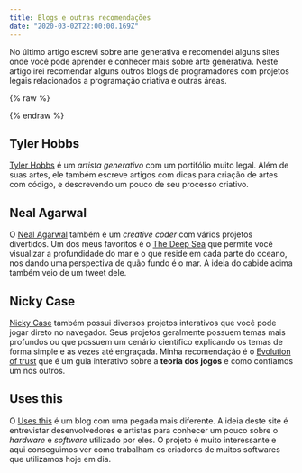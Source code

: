 ```yaml
---
title: Blogs e outras recomendações
date: "2020-03-02T22:00:00.169Z"
---
```


No último artigo escrevi sobre arte generativa e recomendei alguns sites onde você pode aprender e conhecer mais sobre arte generativa. Neste artigo irei recomendar alguns outros blogs de programadores com projetos legais relacionados a programação criativa e outras áreas.

{% raw %}
<!-- Descobrir porque não está funcionando -->
<!--<style>
.hanger {
  height: 450px;
  width: 600px;
}

.hat {
  height: 50px;
  width: 50px;
  position: absolute;
  pointer-events: none;
}

.first-hat {
  top: 200px;
  left: 330px;
}

.second-hat {
  top: 300px;
  left: 225px;
}

.third-hat {
  top: 250px;
  left: 320px;
  transform: rotate(20deg);
}

.fourth-hat {
  top: 165px;
  left: 225px;
}
</style>
<p id="text1">Caso prefira, você pode vestir um chapéu no seu mouse para continuar lendo o artigo</p>
<div id="hanger" class="hanger">
  <svg viewBox="0 0 900.000000 675.000000"><g transform="translate(0.000000,675.000000) scale(0.100000,-0.100000)"
fill="#b37700" stroke="none"><path d="M4859 6580 c-20 -4 -81 -32 -137 -63 -108 -60 -122 -65 -122 -43 0
19 -82 30 -154 21 l-56 -7 0 -137 c0 -76 -3 -141 -7 -144 -3 -4 -40 12 -82 34
-390 211 -484 259 -520 265 l-41 7 0 -40 0 -40 163 -119 c89 -65 235 -172 325
-237 l162 -119 0 -104 c0 -57 -3 -104 -6 -104 -3 0 -62 43 -132 95 l-126 95
-64 0 -64 0 64 -77 c36 -43 124 -150 196 -238 l132 -159 0 -448 c0 -281 -4
-448 -10 -448 -5 0 -49 24 -97 53 -194 117 -218 128 -272 125 l-51 -3 215
-215 215 -215 0 -147 c0 -90 -4 -148 -10 -148 -5 0 -123 75 -261 166 -232 153
-254 165 -285 159 -31 -5 -34 -9 -34 -39 0 -29 9 -41 58 -82 31 -27 59 -51 62
-54 3 -3 110 -95 238 -204 l232 -199 0 -1297 0 -1296 -232 -127 c-128 -69
-270 -145 -316 -169 -77 -40 -82 -45 -80 -73 3 -27 7 -30 35 -30 24 0 32 -4
30 -15 -2 -18 40 -25 63 -11 12 8 12 13 2 23 -6 6 -12 15 -12 19 0 12 298 124
307 115 4 -4 -75 -106 -284 -364 -72 -89 -83 -107 -83 -141 0 -43 13 -51 80
-51 44 0 63 12 58 36 -4 20 16 44 187 224 55 58 137 145 182 194 l82 90 46
-11 c37 -8 57 -7 94 4 l47 15 249 -192 c295 -227 319 -248 304 -267 -9 -10 -8
-17 2 -29 10 -12 24 -15 57 -10 65 9 82 21 82 60 0 30 -14 47 -140 166 -123
116 -138 134 -124 145 10 6 14 17 10 23 -4 7 3 10 21 9 26 -2 28 1 28 32 0 34
-1 35 -248 185 l-248 150 6 380 c3 210 6 737 6 1171 l1 790 204 180 c112 99
216 192 230 206 l25 26 -63 -1 c-58 -2 -75 -8 -222 -84 -88 -45 -163 -82 -168
-82 -4 0 -8 183 -8 408 l0 407 255 255 c229 229 255 258 255 287 0 31 -2 33
-36 33 -32 0 -66 -22 -250 -160 -118 -88 -216 -160 -219 -160 -3 0 -5 96 -5
214 l0 213 361 298 360 297 -3 37 c-3 33 -6 36 -38 39 -32 3 -72 -21 -350
-203 -172 -113 -317 -205 -322 -205 -4 0 -8 156 -8 348 l0 347 148 149 c81 82
159 163 174 181 l28 33 -28 4 c-15 2 -43 1 -63 -2z m104 -5737 c9 -3 17 -11
17 -19 0 -26 -17 -23 -46 8 -23 25 -25 29 -9 23 11 -4 28 -10 38 -12z"/>
</g></svg>
</div>
<div class="hat first-hat">
  <svg viewBox="0 0 511.861 511.861"><path style="fill:#E14B4B;" d="M53.86,253.519c0,0,26.064-101.856,130.336-144.528c0,0,41.072-59.248,169.04-22.912
	c0,0,37.92,25.28,44.24,39.488c0,0,56.08,9.488,56.08,74.256c0,0,11.056,16.592,7.904,57.664l8.688,87.68l-41.872,32.384
	l-2.368-15.792c0,0-40.288-60.832-42.656-79.776c0,0-11.056-8.688-11.056,12.64l11.056,33.168l-307.28-23.808L53.86,253.519z"/><path style="fill:#D03F3E;" d="M399.636,206.895c-9.008-39.904-22.176-78.864-39.44-116.032
		c8.064,5.776,21.424,15.824,29.952,24.832C395.94,145.743,399.06,176.271,399.636,206.895z"/><path style="fill:#D03F3E;" d="M283.316,119.487c3.504-0.192,6.544,1.232,9.2,3.504
		C289.492,121.759,286.356,120.623,283.316,119.487z"/><path style="fill:#D03F3E;" d="M383.14,281.871c-1.136-0.768-10.8-7.296-10.896,12.512c-4.272-5.68-7.872-12.128-11.952-17.92
		c-11.376-16.304-27.872-28.336-43.984-40.096c-30.816-22.464-62.56-45.312-99.152-56.112c18.016-0.944,35.552,5.504,52.32,12.032
		c33.184,12.896,67.392,27.776,89.296,55.744c-0.096-18.768-10.144-35.84-19.904-51.856c-12.8-21.04-25.6-42.096-38.4-63.136
		c-2.176-3.6-4.832-7.488-7.968-10.048c14.224,5.408,27.968,12.032,38.672,22.656c14.224,14.128,21.328,33.648,27.584,52.704
		C367.78,225.855,375.94,253.807,383.14,281.871z"/><path style="fill:#DAE5EF;" d="M0.34,359.407c0-12.336-0.112,1.824-0.224-3.344c-0.448,13.872-0.16-62.56,11.648-70.624
		c8.448-8.496,16.176-34.256,22.944-24.384c5.776-4.816,9.808,2.288,13.056-6.208c3.248-1.696,5.712-9.36,8.336-1.2
		c2.624-1.888,5.424,5.52,9.344,3.248c3.92,5.856,8.944,2.272,16.064,7.12c0,5.552,2.64-6.672,6.624-0.768
		c4,5.088,9.344,1.056,14.784-2.224c5.44-5.696,10.976-8.912,15.312-3.536c3.264,3.824,7.808,4.784,12.816-0.816
		c4.992-4.64,10.448-2.992,15.472,2.224c5.04,7.008,9.664,7.536,13.04,3.008c3.376,4.96,5.472-1.616,5.472,1.504
		c0,0.224,1.28,4.768,3.584-0.144c2.304-1.264,5.6,2.576,9.648-0.224c4.048,5.84,8.832-1.04,14.064,0.016
		c5.248-5.312,10.944-9.6,16.832,0.56c5.888-4.416,11.952-2.976,17.936,1.424c5.984-1.904,11.872-0.496,17.408,2.608
		c5.52-1.264,10.688,7.808,15.2,4.08c4.528-4.416,8.4-8.304,11.36,5.888c0-2.944,1.392,4.064,3.888,0.928
		c2.496,1.568,6.08-1.52,10.464,2.608c4.384-0.336,9.552,2,15.232,4.016c5.664-6.08,11.824,4.032,18.176,5.184
		c6.352,3.248,12.896,11.072,19.312,6.064c6.432-6.256,12.736,3.056,18.64,6.688c5.904,11.312,11.392,2.56,16.16,7.056
		c4.768,2.352,8.832,0.784,11.856,7.152c0,0.144,2.576,8.416,3.024,8.816c0.832,1.28,1.744,11.008,2.624,10.304
		c3.568,9.616,5.648,52.752-0.304,69.744c0-0.048-0.704-2.976-2.144,2.496c-1.44,0.992-3.616-2.208-6.528,5.296
		c-2.912,4.08-6.592,1.728-11.024,4.752c-4.432,7.472-9.648,4.192-15.632,0.88c-5.984-3.344-12.768-5.952-20.352-6.32
		c0-7.568-0.448-2.336-1.312-0.448c-0.864,3.968-2.16-3.792-3.856-1.248c-1.696-9.664-3.792,1.072-6.256-1.92
		c-2.48-2.64-5.328,0.112-8.544-2.432c-3.216,7.92-6.784-3.184-10.688-2.816c-3.904-5.696-8.16-10.208-12.72-3.072
		c-4.56,0.784-9.44-8.992-14.608-3.168c-5.168-5.2-10.64,5.248-16.384-3.136c-5.744,2.32-11.76-4.624-18.016-2.96
		c-6.272-2.4-12.784,1.328-19.536-2.64c-6.752,0.48-13.728,1.776-20.912-2.192c-7.184-0.848-14.592-5.84-22.176-1.584
		c-7.584-3.136-15.36-0.864-23.296-0.848c-7.936-2.8-16.048-1.008-24.304,0.016c-14.416-3.632-27.072-0.896-38.16,0.208
		c-11.088,1.248-20.608-0.992-28.784-1.088c-8.176-1.968-15.008-2.8-20.72-1.952c-5.712,6.8-10.304-2.944-13.984-2.432
		c-3.68-1.056-6.464-7.216-8.56-2.544c-2.096-0.208-3.52-6.016-4.48-2.288c-0.96-1.12-1.456,0.88-1.712-1.648
		c-0.256,3.28-0.272,7.824-0.272-0.64c0,10.048-2.816,2.304-6.064-2.736C5.828,370.383,2.116,375.663,0.34,359.407z"/><path style="fill:#DAE5EF;" d="M505.476,359.663c14.112,22.32,3.504,56.384-18.816,70.496s-51.856,7.44-65.968-14.88
		s-7.44-51.856,14.88-65.968C457.876,335.199,491.364,337.327,505.476,359.663z"/><path style="fill:#CBD6E0;" d="M503.716,411.695c-4.16,7.52-10.08,13.92-17.12,18.4c-22.24,14.24-51.84,7.52-65.92-14.88
		c-14.08-22.24-7.52-51.84,14.88-65.92c1.12-0.64,2.08-1.28,3.2-1.76c-7.68,14.56-7.52,32.8,1.92,47.68
		C454.116,416.655,481.956,423.695,503.716,411.695z"/><path style="fill:#CBD6E0;" d="M440.948,348.511c0.192-0.64,0.096-1.296-0.112-1.92c-0.08,0.032-0.144,0.08-0.224,0.112
		L440.948,348.511z"/></svg>
</div>
<div class="hat second-hat">
  <svg viewBox="0 0 512.001 512.001"><path style="fill:#353535;" d="M511.53,389.823c6.127,25.72-49.226,47.825-67.734,55.123c-59.56,23.487-124.905,32.17-187.796,32.17
	s-128.235-8.683-187.795-32.17c-18.508-7.298-73.86-29.404-67.734-55.123c5.73-24.056,61.39-24.51,80.886-25.864
	c58.027-4.028,116.53-2.913,174.643-2.913c58.114,0,116.619-1.115,174.644,2.913C450.012,365.304,505.837,365.922,511.53,389.823z"
	/><path style="fill:#4D4D4D;" d="M444.417,71.731H256.001H67.585c0,0,53.528,136.544,49.125,326.816
	c-0.067,0.321-0.112,0.644-0.112,0.968c0,13.952,62.392,25.263,139.357,25.263s139.357-11.311,139.357-25.263
	C390.706,208.91,444.417,71.731,444.417,71.731z"/><path style="fill:#3F3F3F;" d="M444.417,71.731h-53.604c0,0-53.711,137.179-49.104,327.784c0,12.29-48.415,22.529-112.555,24.794
	c8.674,0.306,17.633,0.469,26.802,0.469c76.965,0,139.357-11.311,139.357-25.263C390.706,208.91,444.417,71.731,444.417,71.731z"/><ellipse style="fill:#353535;" cx="256.001" cy="72.319" rx="188.42" ry="37.435"/><path style="fill:#EF4A50;" d="M255.99,352.165c-53.829,0-102.837-4.408-139.685-11.628c0.685,18.685,0.867,38.047,0.406,58.011
	c-0.067,0.321-0.112,0.644-0.112,0.968c0,13.952,62.392,25.263,139.357,25.263s139.357-11.311,139.357-25.263
	c-0.491-20.303-0.315-39.993,0.383-58.982C358.845,347.755,309.829,352.165,255.99,352.165z"/><path style="fill:#DD3753;" d="M116.806,340.632c-0.166-0.032-0.336-0.064-0.502-0.096c0.319,8.712,0.524,17.578,0.611,26.577
		C117.001,358.156,116.96,349.327,116.806,340.632z"/><path style="fill:#DD3753;" d="M395.144,390.616c-0.039-2.726-0.068-5.441-0.085-8.145c-0.006-1.004-0.01-2.007-0.013-3.009
		c-0.005-1.453-0.007-2.903-0.005-4.348c0.002-1.363,0.006-2.723,0.013-4.08c0.007-1.227,0.017-2.45,0.029-3.672
		c0.001-0.056,0.001-0.111,0.002-0.167c0,0.001,0,0.001,0,0.002c0.036-3.769,0.105-7.499,0.182-11.22
		c0.025-1.221,0.049-2.444,0.079-3.66c0.097-3.954,0.208-7.891,0.351-11.785c-15.886,3.114-34.037,5.703-53.857,7.643
		c-0.175,6.06-0.25,14.651-0.281,23.144c-0.063,17.185-13.264,31.501-30.397,32.842c-16.927,1.326-35.592,2.061-55.205,2.061
		c-73.695,0-134.021-10.37-139.014-23.5c-0.034,5.232-0.108,10.505-0.231,15.824c-0.067,0.321-0.112,0.644-0.112,0.968
		c0,12.705,51.739,23.218,119.103,24.996c0.001,0,0.002,0,0.003,0c0.006,0,0.012,0,0.018,0c0.001,0,0.001,0,0.002,0
		c4.381,0.116,8.827,0.195,13.33,0.235c0.001,0,0.001,0,0.002,0c0.031,0,0.062,0,0.094,0.001c2.255,0.02,4.523,0.03,6.805,0.03
		c76.965,0,139.357-11.311,139.357-25.263c-0.069-2.837-0.122-5.661-0.164-8.472C395.147,390.9,395.146,390.758,395.144,390.616z"/></svg>
</div>
<div class="hat third-hat">
  <svg viewBox="0 0 469.333 469.333"><path style="fill:#303C42;" d="M352,42.667c-6.464,0-13.219,0.855-20.234,2.158C308.273,17.439,273.496,0,234.667,0
	s-73.607,17.439-97.099,44.824c-7.016-1.302-13.771-2.158-20.234-2.158C52.635,42.667,0,95.302,0,160
	c0,44.333,25,84.635,64.25,104.563L64.042,425.76c-0.01,11.635,4.51,22.573,12.729,30.802c8.229,8.24,19.156,12.771,30.792,12.771
	h254.25c24,0,43.521-19.521,43.521-43.521V264.406c39.104-19.979,64-60.219,64-104.406C469.333,95.302,416.698,42.667,352,42.667z"
	/><path style="fill:#E6E6E6;" d="M361.813,448h-254.25c-5.927,0-11.5-2.313-15.698-6.51c-4.188-4.198-6.5-9.771-6.49-15.708L85.43,384
	H384v41.813C384,438.042,374.042,448,361.813,448z"/><path style="opacity:0.2;fill:#FFFFFF;enable-background:new    ;" d="M106.708,425.781L106.755,384H85.43l-0.055,41.781
	c-0.01,5.938,2.302,11.51,6.49,15.708c4.198,4.198,9.771,6.51,15.698,6.51h18.163c-5.079,0-9.857-2.313-13.454-6.51
	C108.681,437.292,106.699,431.719,106.708,425.781z"/><path style="opacity:0.1;enable-background:new    ;" d="M362.667,384v41.813c0,12.229-8.535,22.188-19.017,22.188h18.163
	c12.229,0,22.188-9.958,22.188-22.188V384H362.667z"/><path style="fill:#F2F2F2;" d="M390.604,247.802c-0.563,0.229-1.094,0.5-1.594,0.823c-1.344,0.833-2.448,1.938-3.271,3.208
	c-0.833,1.26-1.396,2.719-1.625,4.281c-0.094,0.594-0.125,1.188-0.115,1.792v104.76H85.457l0.137-104.615
	c0.01-0.583-0.021-1.177-0.104-1.75c-0.229-1.615-0.823-3.115-1.688-4.417c-0.813-1.219-1.875-2.281-3.167-3.094
	c-0.531-0.333-1.094-0.625-1.677-0.865C43.948,232.615,21.333,198.135,21.333,160c0-52.938,43.063-96,96-96
	c2.069,0,4.253,0.25,6.396,0.419c-10.792,18.757-17.063,40.43-17.063,63.581c0,5.896,4.771,10.667,10.667,10.667
	S128,133.896,128,128c0-58.813,47.854-106.667,106.667-106.667S341.333,69.188,341.333,128c0,5.896,4.771,10.667,10.667,10.667
	c5.896,0,10.667-4.771,10.667-10.667c0-23.151-6.271-44.824-17.063-63.581C347.747,64.25,349.931,64,352,64
	c52.938,0,96,43.063,96,96C448,198,425.479,232.438,390.604,247.802z"/><path style="opacity:0.2;fill:#FFFFFF;enable-background:new    ;" d="M234.667,34.667c48.971,0,90.135,31.029,104.672,73.604
	c-9.301-49.398-52.615-86.938-104.672-86.938s-95.371,37.539-104.672,86.938C144.531,65.695,185.695,34.667,234.667,34.667z"/><path style="opacity:0.1;enable-background:new    ;" d="M352,64c-2.069,0-4.253,0.25-6.396,0.419
	c0.078,0.137,0.132,0.288,0.21,0.424c43.318,4.306,77.52,45.077,77.52,95.156c0,38-19.917,72.438-50.759,87.802
	c-0.497,0.229-0.967,0.5-1.41,0.823c-1.188,0.833-2.164,1.938-2.892,3.208c-0.737,1.26-1.234,2.719-1.438,4.281
	c-0.083,0.594-0.111,1.188-0.102,1.792v104.76H384v-104.76c-0.01-0.604,0.021-1.198,0.115-1.792
	c0.229-1.563,0.792-3.021,1.625-4.281c0.823-1.271,1.927-2.375,3.271-3.208c0.5-0.323,1.031-0.594,1.594-0.823
	C425.479,232.438,448,198,448,160C448,107.063,404.938,64,352,64z"/><path style="opacity:0.2;fill:#FFFFFF;enable-background:new    ;" d="M102.738,256.302c-0.203-1.615-0.728-3.115-1.492-4.417
	c-0.719-1.219-1.659-2.281-2.801-3.094c-0.47-0.333-0.967-0.625-1.483-0.865C66,232.615,46,198.135,46,160
	c0-50.079,34.202-90.85,77.52-95.156c0.078-0.137,0.132-0.288,0.21-0.424C121.586,64.25,119.402,64,117.333,64
	c-52.938,0-96,43.063-96,96c0,38.135,22.615,72.615,57.625,87.927c0.583,0.24,1.146,0.531,1.677,0.865
	c1.292,0.813,2.354,1.875,3.167,3.094c0.865,1.302,1.458,2.802,1.688,4.417c0.083,0.573,0.115,1.167,0.104,1.75l-0.137,104.615
	h17.253l0.121-104.615C102.84,257.469,102.813,256.875,102.738,256.302z"/><path style="fill:#303C42;" d="M128,224c0-5.896-4.771-10.667-10.667-10.667s-10.667,4.771-10.667,10.667
		c0,28.01,30.896,66.469,34.417,70.771c2.115,2.563,5.177,3.896,8.26,3.896c2.375,0,4.771-0.792,6.76-2.417
		c4.552-3.74,5.208-10.458,1.479-15.021C146.146,267.292,128,239.438,128,224z"/><path style="fill:#303C42;" d="M352,213.333c-5.896,0-10.667,4.771-10.667,10.667c0,15.385-18.146,43.271-29.583,57.24
		c-3.729,4.552-3.063,11.271,1.49,15.01c1.979,1.625,4.375,2.417,6.76,2.417c3.083,0,6.135-1.333,8.25-3.896
		c3.521-4.302,34.417-42.76,34.417-70.771C362.667,218.104,357.896,213.333,352,213.333z"/><path style="fill:#303C42;" d="M234.667,213.333c-5.896,0-10.667,4.771-10.667,10.667v64c0,5.896,4.771,10.667,10.667,10.667
		s10.667-4.771,10.667-10.667v-64C245.333,218.104,240.563,213.333,234.667,213.333z"/><linearGradient id="SVGID_1_" gradientUnits="userSpaceOnUse" x1="-67.2348" y1="617.4443" x2="-46.216" y2="607.6429" gradientTransform="matrix(21.3333 0 0 -21.3333 1430.1112 13315.2227)"><stop  offset="0" style="stop-color:#FFFFFF;stop-opacity:0.2"/><stop  offset="1" style="stop-color:#FFFFFF;stop-opacity:0"/></linearGradient><path style="fill:url(#SVGID_1_);" d="M352,42.667c-6.464,0-13.219,0.855-20.234,2.158C308.273,17.439,273.496,0,234.667,0
	s-73.607,17.439-97.099,44.824c-7.016-1.302-13.771-2.158-20.234-2.158C52.635,42.667,0,95.302,0,160
	c0,44.333,25,84.635,64.25,104.563L64.042,425.76c-0.01,11.635,4.51,22.573,12.729,30.802c8.229,8.24,19.156,12.771,30.792,12.771
	h254.25c24,0,43.521-19.521,43.521-43.521V264.406c39.104-19.979,64-60.219,64-104.406C469.333,95.302,416.698,42.667,352,42.667z"
	/></svg>
</div>
<div class="hat fourth-hat">
  <svg viewBox="0 0 512 512"><path style="fill:#FFCA28;" d="M256,145.145c-58.824,0-108.92,36.175-127.882,86.808L256,245.345l127.882-13.392
	C364.92,181.32,314.824,145.145,256,145.145z"/><path style="fill:#EF495B;" d="M128.118,231.953c-5.249,14.019-8.117,29.144-8.117,44.919h271.997c0-15.775-2.867-30.9-8.117-44.919
	c-33.569-11.253-78.499-18.135-127.882-18.135S161.687,220.699,128.118,231.953z"/><path style="opacity:0.05;enable-background:new    ;" d="M276.586,146.66c-6.715-0.987-13.586-1.515-20.586-1.515
	c-58.824,0-108.92,36.175-127.882,86.807c-5.25,14.019-8.117,29.144-8.117,44.92h41.172c0-15.775,2.867-30.901,8.117-44.92
	C185.995,187.345,226.872,153.974,276.586,146.66z"/><path style="fill:#FF9800;" d="M96.349,294.512l-59.034,27.617l-11.88-3.341L0.002,339.58l0.007,0.001L0,339.585
	c0,0,88.002,61.36,256-0.005l5.218-45.068L96.349,294.512L96.349,294.512z"/><path style="fill:#FFCA28;" d="M512,339.585c-19.894-46.009-126.936-81.148-256-81.148c-129.059,0-236.097,35.137-255.998,81.143
	c0,0,87.999-61.365,255.998,0S512,339.585,512,339.585z"/></svg>
</div>
<p id="text2">Observação: A ideia acima é só uma cópia mal feita <a href="https://twitter.com/nealagarwal/status/1176529001017434112">deste tweet</a>. </p>
<script>
let hatSelected = undefined;
let hatReturned = undefined;
let leftHatPosition = false;
const firstHat = { class: 'first-hat', x: 330, y: 200, thX: 672, thY: 370 };
const secondHat = { class: 'second-hat', x: 225, y: 300, thX: 572, thY: 478 };
const thirdHat = { class: 'third-hat', x: 320, y: 250, thX: 660, thY: 430 };
const fourthHat = { class: 'fourth-hat', x: 225, y: 165, thX: 570, thY: 330 };
const hats = [firstHat, secondHat, thirdHat, fourthHat];
let mouseX = 0;
let mouseY = 0;
let lastScrolledLeft = 0;
let lastScrolledTop = 0;

document.addEventListener("mousemove", e => {
  mouseX = e.pageX;
  mouseY = e.pageY;
  positionChanged();
});

document.addEventListener("scroll", e => {
  if (lastScrolledLeft != window.scrollX) {
    mouseX -= lastScrolledLeft;
    lastScrolledLeft = window.scrollX;
    mouseX += lastScrolledLeft;
  }
  if (lastScrolledTop != window.scrollY) {
    mouseY -= lastScrolledTop;
    lastScrolledTop = window.scrollY;
    mouseY += lastScrolledTop;
  }
  positionChanged();
});

const positionChanged = () => {
  const position = { x: mouseX, y: mouseY };
  for (const hat of hats) {
    if (gotHat(hat, position)) {
      if (!hatSelected && hatReturned !== hat) {
        hatSelected = hat;
        hatReturned = undefined;
      } else if (leftHatPosition && hatSelected === hat) {
        hatSelected = null;
        hatReturned = hat;
        leftHatPosition = false;
        moveHat(hat, { x: hat.thX, y: hat.thY });
      }
    }
    
    if (((hatSelected && hatSelected.class === hat.class)
        || (hatReturned && hatReturned.class === hat.class)) 
        && !leftHatPosition && !gotHat(hat, position)) {
      leftHatPosition = true;
    }
  }
  
  if (hatSelected) {
    moveHat(hatSelected, position);
    
    if (leftHatPosition && gotHat(hatSelected, position)) {
      stopHat(hatSelected);
      hatSelected = undefined;
      leftHatPosition = false;
    }
  }
};

const gotHat = (hat, position) => {
  if (position.x > hat.thX - 5 && position.x < hat.thX + 5 &&
     position.y > hat.thY - 5 && position.y < hat.thY + 5) {
    return true;
  }
  
  return false;
}

const moveHat = (hat, position) => {
  const hatEl = document.getElementsByClassName(hat.class)[0];
  hatEl.style.top = `${position.y - (hat.thY-hat.y)}px`;
  hatEl.style.left = `${position.x - (hat.thX-hat.x)}px`;
}

const stopHat = (hat) => {
  const hatEl = document.getElementsByClassName(hat.class)[0];
  hatEl.style.top = `${hat.y}px`;
  hatEl.style.left = `${hat.x}px`;
}

function isTouchDevice() {
	const supportsTouch = 'ontouchstart' in window || navigator.msMaxTouchPoints;
	return supportsTouch;
}

if (isTouchDevice()) {
	const hanger = document.getElementById('hanger');
	const text1 = document.getElementById('text1');
	const text2 = document.getElementById('text2');
	const hats = document.getElementsByClassName('hat');

	hanger.style.display = 'none';
	text1.style.display = 'none';
	text2.style.display = 'none';
	for (let hat of hats) {
		hat.style.display = 'none';
	}
}
</script>-->
{% endraw %}

## Tyler Hobbs

[Tyler Hobbs](https://tylerxhobbs.com/) é um _artista generativo_ com um portifólio muito legal. Além de suas artes, ele também escreve artigos com dicas para criação de artes com código, e descrevendo um pouco de seu processo criativo.

## Neal Agarwal

O [Neal Agarwal](https://neal.fun/) também é um _creative coder_ com vários projetos divertidos. Um dos meus favoritos é o [The Deep Sea](https://neal.fun/deep-sea/) que permite você visualizar a profundidade do mar e o que reside em cada parte do oceano, nos dando uma perspectiva de quão fundo é o mar. A ideia do cabide acima também veio de um tweet dele.

## Nicky Case

[Nicky Case](https://ncase.me/) também possui diversos projetos interativos que você pode jogar direto no navegador. Seus projetos geralmente possuem temas mais profundos ou que possuem um cenário científico explicando os temas de forma simple e as vezes até engraçada. Minha recomendação é o [Evolution of trust](https://ncase.me/trust/) que é um guia interativo sobre a __teoria dos jogos__ e como confiamos um nos outros.

## Uses this

O [Uses this](https://usesthis.com/) é um blog com uma pegada mais diferente. A ideia deste site é entrevistar desenvolvedores e artistas para conhecer um pouco sobre o _hardware_ e _software_ utilizado por eles. O projeto é muito interessante e aqui conseguimos ver como trabalham os criadores de muitos softwares que utilizamos hoje em dia.
